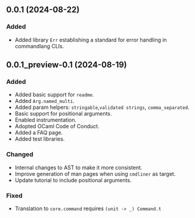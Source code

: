 ## 0.0.1 (2024-08-22)

### Added

- Added library `Err` establishing a standard for error handling in commandlang CLIs.

## 0.0.1_preview-0.1 (2024-08-19)

### Added

- Added basic support for `readme`.
- Added `Arg.named_multi`.
- Added param helpers: `stringable`,`validated strings`, `comma_separated`.
- Basic support for positional arguments.
- Enabled instrumentation.
- Adopted OCaml Code of Conduct.
- Added a FAQ page.
- Added test libraries.

### Changed

- Internal changes to AST to make it more consistent.
- Improve generation of man pages when using `cmdliner` as target.
- Update tutorial to include positional arguments.

### Fixed

- Translation to `core.command` requires `(unit -> _) Command.t`
